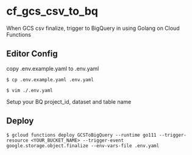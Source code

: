# cf_gcs_csv_to_bq
When GCS csv finalize, trigger to BigQuery in using Golang on Cloud Functions

## Editor Config
copy .env.example.yaml to .env.yaml
```
$ cp .env.example.yaml .env.yaml
```

```
$ vim ./.env.yaml
```
Setup your BQ project_id, dataset and table name

## Deploy
```
$ gcloud functions deploy GCSToBigQuery --runtime go111 --trigger-resource <YOUR_BUCKET_NAME> --trigger-event google.storage.object.finalize --env-vars-file .env.yaml
```
